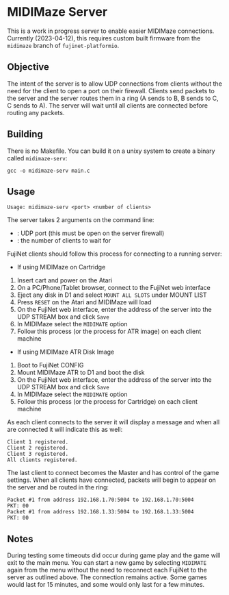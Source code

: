 # MIDIMaze Server

This is a work in progress server to enable easier MIDIMaze connections. Currently (2023-04-12), this requires custom built firmware from the `midimaze` branch of `fujinet-platformio`.

## Objective

The intent of the server is to allow UDP connections from clients without the need for the client to open a port on their firewall. Clients send packets to the server and the server routes them in a ring (A sends to B, B sends to C, C sends to A). The server will wait until all clients are connected before routing any packets.

## Building

There is no Makefile. You can build it on a unixy system to create a binary called `midimaze-serv`:

```
gcc -o midimaze-serv main.c
```

## Usage

```
Usage: midimaze-serv <port> <number of clients>
```

The server takes 2 arguments on the command line:
 * <port>: UDP port (this must be open on the server firewall)
 * <number of clients>: the number of clients to wait for

FujiNet clients should follow this process for connecting to a running server:
 * If using MIDIMaze on Cartridge
 1. Insert cart and power on the Atari
 2. On a PC/Phone/Tablet browser, connect to the FujiNet web interface
 3. Eject any disk in D1 and select `MOUNT ALL SLOTS` under MOUNT LIST
 4. Press `RESET` on the Atari and MIDIMaze will load
 5. On the FujiNet web interface, enter the address of the server into the UDP STREAM box and click `Save`
 6. In MIDIMaze select the `MIDIMATE` option
 7. Follow this process (or the process for ATR image) on each client machine

 * If using MIDIMaze ATR Disk Image
  1. Boot to FujiNet CONFIG
  2. Mount MIDIMaze ATR to D1 and boot the disk
  3. On the FujiNet web interface, enter the address of the server into the UDP STREAM box and click `Save`
  4. In MIDIMaze select the `MIDIMATE` option
  5. Follow this process (or the process for Cartridge) on each client machine

As each client connects to the server it will display a message and when all are connected it will indicate this as well:

```
Client 1 registered.
Client 2 registered.
Client 3 registered.
All clients registered.
```

The last client to connect becomes the Master and has control of the game settings. When all clients have connected, packets will begin to appear on the server and be routed in the ring:

```
Packet #1 from address 192.168.1.70:5004 to 192.168.1.70:5004
PKT: 00
Packet #1 from address 192.168.1.33:5004 to 192.168.1.33:5004
PKT: 00
```

## Notes

During testing some timeouts did occur during game play and the game will exit to the main menu. You can start a new game by selecting `MIDIMATE` again from the menu without the need to reconnect each FujiNet to the server as outlined above. The connection remains active. Some games would last for 15 minutes, and some would only last for a few minutes.